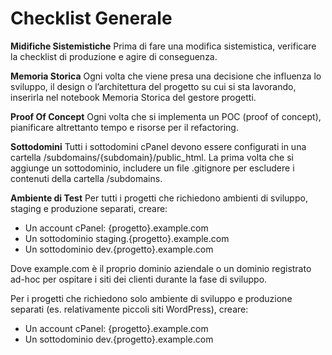 # Checklist Generale

**Midifiche Sistemistiche**
Prima di fare una modifica sistemistica, verificare la checklist di produzione e agire di conseguenza.

**Memoria Storica**
Ogni volta che viene presa una decisione che influenza lo sviluppo, il design o l’architettura del progetto su cui si sta lavorando, inserirla nel notebook Memoria Storica del gestore progetti.

**Proof Of Concept**
Ogni volta che si implementa un POC (proof of concept), pianificare altrettanto tempo e risorse per il refactoring.

**Sottodomini**
Tutti i sottodomini cPanel devono essere configurati in una cartella /subdomains/{subdomain}/public_html. La prima volta che si aggiunge un sottodominio, includere un file .gitignore per escludere i contenuti della cartella /subdomains.

**Ambiente di Test**
Per tutti i progetti che richiedono ambienti di sviluppo, staging e produzione separati, creare:

- Un account cPanel: {progetto}.example.com
- Un sottodominio staging.{progetto}.example.com
- Un sottodominio dev.{progetto}.example.com

Dove example.com è il proprio dominio aziendale o un dominio registrato ad-hoc per ospitare i siti dei clienti durante la fase di sviluppo.

Per i progetti che richiedono solo ambiente di sviluppo e produzione separati (es. relativamente piccoli siti WordPress), creare:

-  Un account cPanel: {progetto}.example.com
- Un sottodominio dev.{progetto}.example.com
